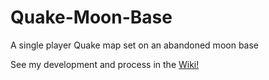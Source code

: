 # Quake-Moon-Base
A single player Quake map set on an abandoned moon base

See my development and process in the [Wiki!](https://github.com/andyocampo/Quake-Moon-Base/wiki)
